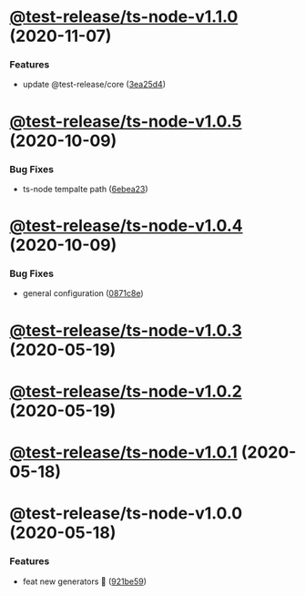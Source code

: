 # [@test-release/ts-node-v1.1.0](https://github.com/developer239/test-release/compare/@test-release/ts-node-v1.0.5...@test-release/ts-node-v1.1.0) (2020-11-07)


### Features

* update @test-release/core ([3ea25d4](https://github.com/developer239/test-release/commit/3ea25d446d3f24bdba0dd8dd3a21109639c125e0))

# [@test-release/ts-node-v1.0.5](https://github.com/developer239/test-release/compare/@test-release/ts-node-v1.0.4...@test-release/ts-node-v1.0.5) (2020-10-09)


### Bug Fixes

* ts-node tempalte path ([6ebea23](https://github.com/developer239/test-release/commit/6ebea231314b61a721a3e48bb090c07a690e3636))

# [@test-release/ts-node-v1.0.4](https://github.com/developer239/test-release/compare/@test-release/ts-node-v1.0.3...@test-release/ts-node-v1.0.4) (2020-10-09)


### Bug Fixes

* general configuration ([0871c8e](https://github.com/developer239/test-release/commit/0871c8e20b441a959ba4db381b39141682024d87))

# [@test-release/ts-node-v1.0.3](https://github.com/developer239/test-release/compare/@test-release/ts-node-v1.0.2...@test-release/ts-node-v1.0.3) (2020-05-19)

# [@test-release/ts-node-v1.0.2](https://github.com/developer239/test-release/compare/@test-release/ts-node-v1.0.1...@test-release/ts-node-v1.0.2) (2020-05-19)

# [@test-release/ts-node-v1.0.1](https://github.com/developer239/test-release/compare/@test-release/ts-node-v1.0.0...@test-release/ts-node-v1.0.1) (2020-05-18)

# @test-release/ts-node-v1.0.0 (2020-05-18)


### Features

* feat new generators 🚀 ([921be59](https://github.com/developer239/test-release/commit/921be594daa33c441152bedeadd92f62c386b32a))

